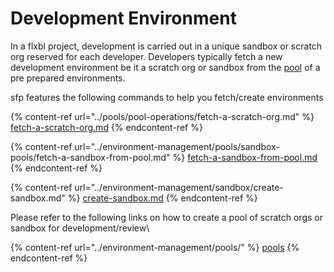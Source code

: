 # Development Environment

In a flxbl project, development is carried out in a unique sandbox or scratch org reserved for each developer.   Developers typically fetch a new development environment be it a scratch org or sandbox from the [pool](../environment-management/pools/) of a pre prepared environments.&#x20;

sfp features the following commands to help you fetch/create environments

{% content-ref url="../pools/pool-operations/fetch-a-scratch-org.md" %}
[fetch-a-scratch-org.md](../pools/pool-operations/fetch-a-scratch-org.md)
{% endcontent-ref %}

{% content-ref url="../environment-management/pools/sandbox-pools/fetch-a-sandbox-from-pool.md" %}
[fetch-a-sandbox-from-pool.md](../environment-management/pools/sandbox-pools/fetch-a-sandbox-from-pool.md)
{% endcontent-ref %}

{% content-ref url="../environment-management/sandbox/create-sandbox.md" %}
[create-sandbox.md](../environment-management/sandbox/create-sandbox.md)
{% endcontent-ref %}

Please refer to the following links on how to create a pool of scratch orgs or sandbox for development/review\


{% content-ref url="../environment-management/pools/" %}
[pools](../environment-management/pools/)
{% endcontent-ref %}
